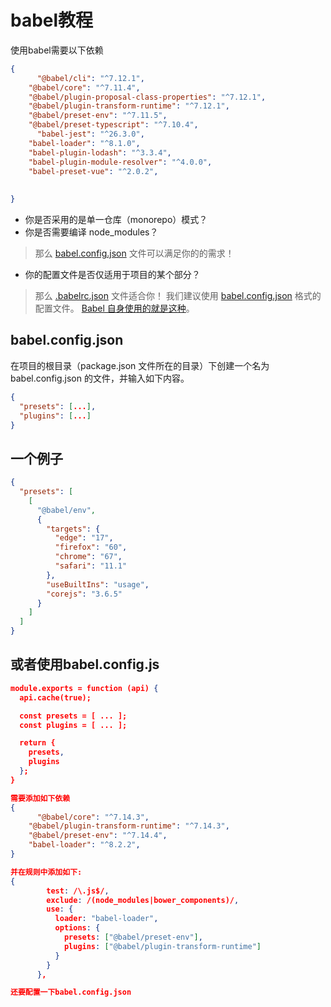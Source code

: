 # babel教程

使用babel需要以下依赖

```json
{
      "@babel/cli": "^7.12.1",
    "@babel/core": "^7.11.4",
    "@babel/plugin-proposal-class-properties": "^7.12.1",
    "@babel/plugin-transform-runtime": "^7.12.1",
    "@babel/preset-env": "^7.11.5",
    "@babel/preset-typescript": "^7.10.4",
      "babel-jest": "^26.3.0",
    "babel-loader": "^8.1.0",
    "babel-plugin-lodash": "^3.3.4",
    "babel-plugin-module-resolver": "^4.0.0",
    "babel-preset-vue": "^2.0.2",
  
  
}
```

- 你是否采用的是单一仓库（monorepo）模式？
- 你是否需要编译 node_modules？

> 那么 [babel.config.json](https://www.babeljs.cn/docs/configuration#babelconfigjson) 文件可以满足你的的需求！

- 你的配置文件是否仅适用于项目的某个部分？

> 那么 [.babelrc.json](https://www.babeljs.cn/docs/configuration#babelrcjson) 文件适合你！
> 我们建议使用 [babel.config.json](https://www.babeljs.cn/docs/config-files#project-wide-configuration) 格式的配置文件。 [Babel 自身使用的就是这种](https://github.com/babel/babel/blob/master/babel.config.js)。

## babel.config.json

在项目的根目录（package.json 文件所在的目录）下创建一个名为 babel.config.json 的文件，并输入如下内容。

```json
{
  "presets": [...],
  "plugins": [...]
}
```

## 一个例子

```json
{
  "presets": [
    [
      "@babel/env",
      {
        "targets": {
          "edge": "17",
          "firefox": "60",
          "chrome": "67",
          "safari": "11.1"
        },
        "useBuiltIns": "usage",
        "corejs": "3.6.5"
      }
    ]
  ]
}

```

## 或者使用babel.config.js

```json
module.exports = function (api) {
  api.cache(true);

  const presets = [ ... ];
  const plugins = [ ... ];

  return {
    presets,
    plugins
  };
}
```

```json
需要添加如下依赖
{
      "@babel/core": "^7.14.3",
    "@babel/plugin-transform-runtime": "^7.14.3",
    "@babel/preset-env": "^7.14.4",
    "babel-loader": "^8.2.2",
}

并在规则中添加如下:
{
        test: /\.js$/,
        exclude: /(node_modules|bower_components)/,
        use: {
          loader: "babel-loader",
          options: {
            presets: ["@babel/preset-env"],
            plugins: ["@babel/plugin-transform-runtime"]
          }
        }
      },

还要配置一下babel.config.json

```
